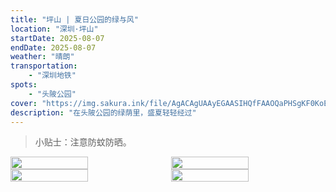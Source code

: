 ```yaml
---
title: "坪山 | 夏日公园的绿与风"
location: "深圳·坪山"
startDate: 2025-08-07
endDate: 2025-08-07
weather: "晴朗"
transportation:
    - "深圳地铁"
spots:
    - "头陂公园"
cover: "https://img.sakura.ink/file/AgACAgUAAyEGAASIHQfFAAOQaPHSgKF0KoEvs8ngWGh0WQtZYCEAAosMaxtcs5BXiXlxpaW_Sx8BAAMCAAN3AAM2BA.jpeg"
description: "在头陂公园的绿荫里，盛夏轻轻经过"
---
```



> 小贴士：注意防蚊防晒。

<div style="display: flex; gap: 10px;">
    <img src="https://img.sakura.ink/file/AgACAgUAAyEGAASIHQfFAAOPaPHSgF3rHC4cMZS7QylWiuHJ6EQAAooMaxtcs5BXcBRI_ogI8MIBAAMCAAN3AAM2BA.jpeg" style="flex: 1; width: 50%;">
    <img src="https://img.sakura.ink/file/AgACAgUAAyEGAASIHQfFAAOQaPHSgKF0KoEvs8ngWGh0WQtZYCEAAosMaxtcs5BXiXlxpaW_Sx8BAAMCAAN3AAM2BA.jpeg" style="flex: 1; width: 50%;">
</div>
<div style="display: flex; gap: 10px;">
    <img src="https://img.sakura.ink/file/AgACAgUAAyEGAASIHQfFAAORaPHSgVjaBH4rfD_GVKLBsdJ34G8AAowMaxtcs5BX149KK-eejikBAAMCAAN3AAM2BA.jpeg" style="flex: 1; width: 50%;">
    <img src="https://img.sakura.ink/file/AgACAgUAAyEGAASIHQfFAAOSaPHSiOAJ8uN0eTuZhlRJWxZJaUYAAo0Maxtcs5BXkgdWupR0hvcBAAMCAAN3AAM2BA.jpeg" style="flex: 1; width: 50%;">
</div>



